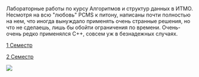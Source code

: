 



Лабораторные работы по курсу Алгоритмов и структур данных в ИТМО. Несмотря на всю "любовь" PCMS к питону, написаны почти полностью на нем, что иногда вынуждало применять очень странные решения, но что не сделаешь, лишь бы обойти ограничения по времени. Очень-очень редко применялся C++, совсем уж в безнадежных случаях. 

[1 Семестр](https://github.com/Escaper2/ITMO-Algorithms-Labs/tree/master/1%20%D1%81%D0%B5%D0%BC%D0%B5%D1%81%D1%82%D1%80)


[2 Семестр](https://github.com/Escaper2/ITMO-Algorithms-Labs/tree/master/1%20%D1%81%D0%B5%D0%BC%D0%B5%D1%81%D1%82%D1%80)


<img src=https://www.freecodecamp.org/news/content/images/size/w2000/2021/09/dspython.png>

